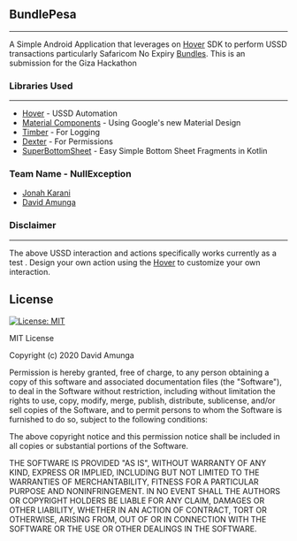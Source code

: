 ## BundlePesa
---

A Simple Android Application that leverages on [Hover](https://usehover.com) SDK to perform USSD transactions particularly Safaricom No Expiry [Bundles](https://www.safaricom.co.ke/personal/data).
This is an submission for the Giza Hackathon

### Libraries Used

---
- [Hover](https://usehover.com) - USSD Automation
- [Material Components](https://github.com/material-components/material-components-android) - Using Google's new Material Design
- [Timber](https://github.com/JakeWharton/timber) - For Logging
- [Dexter](https://github.com/Karumi/Dexter) - For Permissions
- [SuperBottomSheet](https://github.com/andrefrsousa/SuperBottomSheet) - Easy Simple Bottom Sheet Fragments in Kotlin

### Team Name - NullException

- [Jonah Karani](https://github.com/skllivacci)
- [David Amunga](https://github.com/DavidAmunga)

### Disclaimer

---

The above USSD interaction and actions specifically works currently as a test . Design your own action using the [Hover](https://usehover.com) to customize your own interaction.

## License

[![License: MIT](https://img.shields.io/badge/License-MIT-yellow.svg)](https://opensource.org/licenses/MIT)

MIT License

Copyright (c) 2020 David Amunga

Permission is hereby granted, free of charge, to any person obtaining a copy
of this software and associated documentation files (the "Software"), to deal
in the Software without restriction, including without limitation the rights
to use, copy, modify, merge, publish, distribute, sublicense, and/or sell
copies of the Software, and to permit persons to whom the Software is
furnished to do so, subject to the following conditions:

The above copyright notice and this permission notice shall be included in all
copies or substantial portions of the Software.

THE SOFTWARE IS PROVIDED "AS IS", WITHOUT WARRANTY OF ANY KIND, EXPRESS OR
IMPLIED, INCLUDING BUT NOT LIMITED TO THE WARRANTIES OF MERCHANTABILITY,
FITNESS FOR A PARTICULAR PURPOSE AND NONINFRINGEMENT. IN NO EVENT SHALL THE
AUTHORS OR COPYRIGHT HOLDERS BE LIABLE FOR ANY CLAIM, DAMAGES OR OTHER
LIABILITY, WHETHER IN AN ACTION OF CONTRACT, TORT OR OTHERWISE, ARISING FROM,
OUT OF OR IN CONNECTION WITH THE SOFTWARE OR THE USE OR OTHER DEALINGS IN THE
SOFTWARE.
